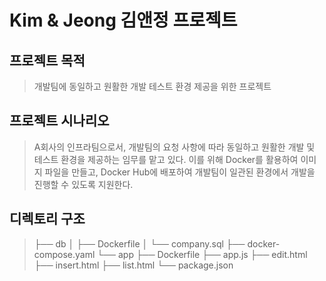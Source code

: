 # Kim & Jeong 김앤정 프로젝트

## 프로젝트 목적
> 개발팀에 동일하고 원활한 개발 테스트 환경 제공을 위한 프로젝트

## 프로젝트 시나리오
> A회사의 인프라팀으로서, 개발팀의 요청 사항에 따라 동일하고 원활한 개발 및 테스트 환경을 제공하는 임무를 맡고 있다. 이를 위해 Docker를 활용하여 이미지 파일을 만들고, Docker Hub에 배포하여 개발팀이 일관된 환경에서 개발을 진행할 수 있도록 지원한다.

## 디렉토리 구조
> ├── db
│   ├── Dockerfile
│   └── company.sql
├── docker-compose.yaml
└── app
    ├── Dockerfile
    ├── app.js
    ├── edit.html
    ├── insert.html
    ├── list.html
    └── package.json
